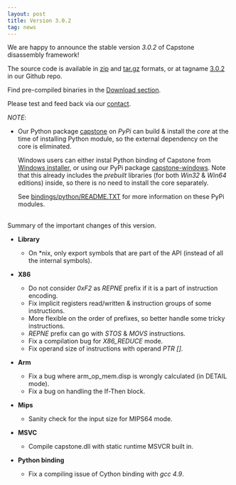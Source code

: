 ```yaml
---
layout: post
title: Version 3.0.2
tag: news
---
```


We are happy to announce the stable version *3.0.2* of Capstone disassembly framework!

The source code is available in [zip](https://github.com/aquynh/capstone/archive/3.0.2.zip) and [tar.gz](https://github.com/aquynh/capstone/archive/3.0.2.tar.gz) formats, or at tagname [3.0.2](https://github.com/aquynh/capstone/releases/tag/3.0.2) in our Github repo.

Find pre-compiled binaries in the [Download section](http://capstone-engine.org/download.html).

Please test and feed back via our [contact](contact.html).

*NOTE*:

- Our Python package [capstone](https://pypi.python.org/pypi/capstone) on *PyPi* can build & install the *core* at the time of installing Python module,
  so the external dependency on the core is eliminated.
  
  Windows users can either instal Python binding of Capstone from [Windows installer](http://capstone-engine.org/download.html), or using our PyPi package [capstone-windows](https://pypi.python.org/pypi/capstone-windows). Note that this already includes the *prebuilt* libraries (for both *Win32* & *Win64* editions) inside, so there is no need to install the core separately.
  
  See [bindings/python/README.TXT](https://github.com/aquynh/capstone/blob/master/bindings/python/README.TXT) for more information on these PyPi modules.


<br>
Summary of the important changes of this version.

- **Library**

  - On *nix, only export symbols that are part of the API (instead of all
  the internal symbols).


- **X86**

  - Do not consider *0xF2* as *REPNE* prefix if it is a part of instruction encoding.
  - Fix implicit registers read/written & instruction groups of some instructions.
  - More flexible on the order of prefixes, so better handle some tricky
    instructions.
  - *REPNE* prefix can go with *STOS* & *MOVS* instructions.
  - Fix a compilation bug for *X86_REDUCE* mode.
  - Fix operand size of instructions with operand *PTR []*.


- **Arm**

  - Fix a bug where arm_op_mem.disp is wrongly calculated (in DETAIL mode).
  - Fix a bug on handling the If-Then block.


- **Mips**

  - Sanity check for the input size for MIPS64 mode.


- **MSVC**

  - Compile capstone.dll with static runtime MSVCR built in.


- **Python binding**

  - Fix a compiling issue of Cython binding with *gcc 4.9*.


